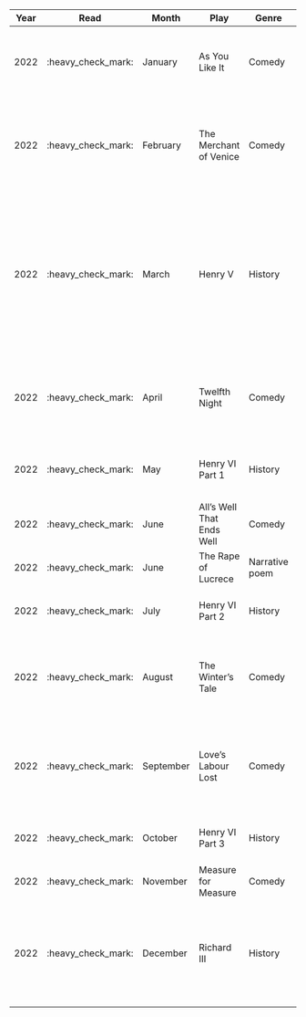 | Year | Read                   | Month     | Play                      | Genre          | Watch                  | BE\_RecMovie                                                                                                                                                                     |
| ---- | ---------------------- | --------- | ------------------------- | -------------- | ---------------------- | -------------------------------------------------------------------------------------------------------------------------------------------------------------------------------- |
| 2022 | :heavy\_check\_mark:   | January   | As You Like It            | Comedy         |:heavy\_check\_mark:   | Watch the stage version starring Helen Mirren as Rosalind and filmed by the BBC in 1978                                                                                          |
| 2022 | :heavy\_check\_mark:   | February  | The Merchant of Venice    | Comedy         | :heavy\_check\_mark:   | Watch the 2004 version starring Al Pacino, Ralph Fiennes, and Jeremy Irons. Pacino plays Shylock supremely well                                                                  |
| 2022 | :heavy\_check\_mark: | March     | Henry V                   | History        | :heavy\_check\_mark:  | Watch the 1989 Kenneth Branagh version. I love how he conceptualised the Battle of Agincourt. This is one of those few films that has a 100% approval rating on Rotten Tomatoes. |
| 2022 |  :heavy\_check\_mark:  | April     | Twelfth Night             | Comedy         |  :heavy\_check\_mark:  | Watch the 1996 Trevor Nunn version starring Helena Bonham Carter and Richard E. Grant.                                                                                           |
| 2022 | :heavy\_check\_mark:  | May       | Henry VI Part 1           | History        | :heavy\_check\_mark: | Watch tthe 2016 adaptation part of The Hollow Crown Series.                                                                                                                      |
| 2022 | :heavy\_check\_mark:  | June      | All’s Well That Ends Well | Comedy         | :heavy\_check\_mark:  | Watch the 1981 version from the BBC collection.                                                                                                                                  |
| 2022 | :heavy\_check\_mark:  | June      | The Rape of Lucrece       | Narrative poem | :heavy\_check\_mark:  | No movie reccomendation from BE                                                                                                                                                  |
| 2022 | :heavy\_check\_mark:  | July      | Henry VI Part 2           | History        |  :heavy\_check\_mark: | Watch the 2016 adaptation part of The Hollow Crown.                                                                                                                              |
| 2022 |  :heavy\_check\_mark:  | August    | The Winter’s Tale         | Comedy         |  :heavy\_check\_mark:  | Watch Branagh’s filming of his stage adaptation in 2015 with Judi Dench.                                                                                                         |
| 2022 | :heavy\_check\_mark:| September | Love’s Labour Lost        | Comedy         | :heavy\_check\_mark:| Watch the Kenneth Branagh adaptation, with the movie from 2000 feeling like a classic 1930s musical.                                                                             |
| 2022 | :heavy\_check\_mark:  | October   | Henry VI Part 3           | History        | :heavy\_check\_mark:  | Watch the 2016 adaptation part of The Hollow Crown.                                                                                                                              |
| 2022 | :heavy\_check\_mark:  | November  | Measure for Measure       | Comedy         | :heavy\_check\_mark:  | Watch the 1979 BBC version.                                                                                                                                                      |
| 2022 | :heavy\_check\_mark:  | December  | Richard III               | History        | :heavy\_check\_mark:   Watch the 1955 Laurence Olivier version. His monologue, the famous “Now is the winter of our discontent”, is unparalleled.                                                       |

